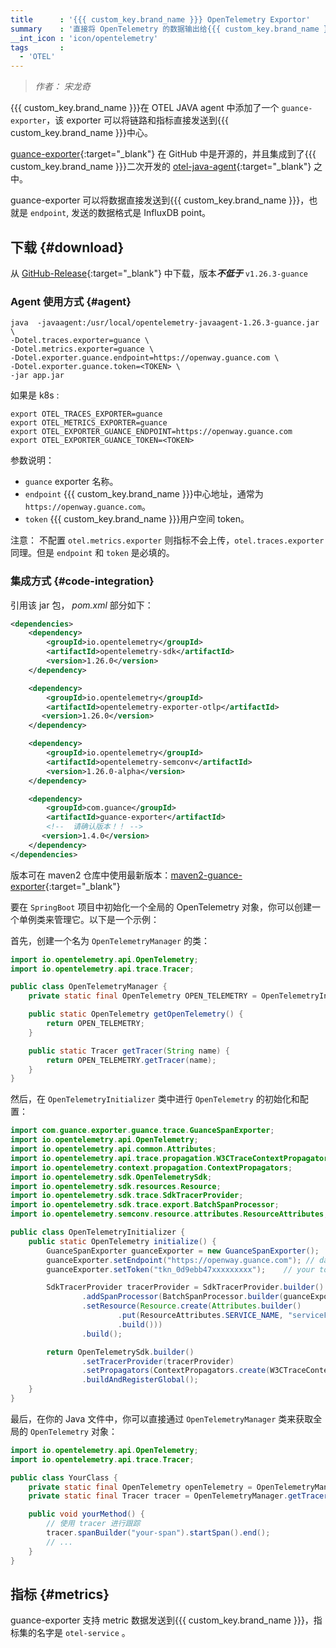 ```yaml
---
title      : '{{{ custom_key.brand_name }}} OpenTelemetry Exportor'
summary    : '直接将 OpenTelemetry 的数据输出给{{{ custom_key.brand_name }}}'
__int_icon : 'icon/opentelemetry'
tags       :
  - 'OTEL'
---
```


> *作者： 宋龙奇*

{{{ custom_key.brand_name }}}在 OTEL JAVA agent 中添加了一个 `guance-exporter`，该 exporter 可以将链路和指标直接发送到{{{ custom_key.brand_name }}}中心。

[guance-exporter](https://github.com/GuanceCloud/guance-java-exporter){:target="_blank"} 在 GitHub 中是开源的，并且集成到了{{{ custom_key.brand_name }}}二次开发的 [otel-java-agent](https://github.com/GuanceCloud/opentelemetry-java-instrumentation){:target="_blank"} 之中。

guance-exporter 可以将数据直接发送到{{{ custom_key.brand_name }}}，也就是 `endpoint`, 发送的数据格式是 InfluxDB point。

## 下载 {#download}

从 [GitHub-Release](https://github.com/GuanceCloud/opentelemetry-java-instrumentation/release){:target="_blank"} 中下载，版本***不低于*** `v1.26.3-guance`

### Agent 使用方式 {#agent}

```shell
java  -javaagent:/usr/local/opentelemetry-javaagent-1.26.3-guance.jar \
-Dotel.traces.exporter=guance \
-Dotel.metrics.exporter=guance \ 
-Dotel.exporter.guance.endpoint=https://openway.guance.com \ 
-Dotel.exporter.guance.token=<TOKEN> \
-jar app.jar
```

如果是 k8s :

```shell
export OTEL_TRACES_EXPORTER=guance
export OTEL_METRICS_EXPORTER=guance
export OTEL_EXPORTER_GUANCE_ENDPOINT=https://openway.guance.com
export OTEL_EXPORTER_GUANCE_TOKEN=<TOKEN>
```

参数说明：

- `guance` exporter 名称。
- `endpoint` {{{ custom_key.brand_name }}}中心地址，通常为 `https://openway.guance.com`。
- `token` {{{ custom_key.brand_name }}}用户空间 token。

注意： 不配置 `otel.metrics.exporter` 则指标不会上传，`otel.traces.exporter` 同理。但是 `endpoint` 和 `token` 是必填的。

### 集成方式 {#code-integration}

引用该 jar 包， *pom.xml* 部分如下：

```xml
<dependencies>
    <dependency>
        <groupId>io.opentelemetry</groupId>
        <artifactId>opentelemetry-sdk</artifactId>
        <version>1.26.0</version>
    </dependency>

    <dependency>
        <groupId>io.opentelemetry</groupId>
        <artifactId>opentelemetry-exporter-otlp</artifactId>
       <version>1.26.0</version>
    </dependency>

    <dependency>
        <groupId>io.opentelemetry</groupId>
        <artifactId>opentelemetry-semconv</artifactId>
        <version>1.26.0-alpha</version>
    </dependency>

    <dependency>
        <groupId>com.guance</groupId>
        <artifactId>guance-exporter</artifactId>
        <!--  请确认版本！！ -->
       <version>1.4.0</version>
    </dependency>
</dependencies>
```

版本可在 maven2 仓库中使用最新版本：[maven2-guance-exporter](https://repo1.maven.org/maven2/com/guance/guance-exporter/){:target="_blank"}

要在 `SpringBoot` 项目中初始化一个全局的 OpenTelemetry 对象，你可以创建一个单例类来管理它。以下是一个示例：

首先，创建一个名为 `OpenTelemetryManager` 的类：

```java
import io.opentelemetry.api.OpenTelemetry;
import io.opentelemetry.api.trace.Tracer;

public class OpenTelemetryManager {
    private static final OpenTelemetry OPEN_TELEMETRY = OpenTelemetryInitializer.initialize(); // 初始化 OpenTelemetry

    public static OpenTelemetry getOpenTelemetry() {
        return OPEN_TELEMETRY;
    }

    public static Tracer getTracer(String name) {
        return OPEN_TELEMETRY.getTracer(name);
    }
}
```

然后，在 `OpenTelemetryInitializer` 类中进行 `OpenTelemetry` 的初始化和配置：

```java
import com.guance.exporter.guance.trace.GuanceSpanExporter;
import io.opentelemetry.api.OpenTelemetry;
import io.opentelemetry.api.common.Attributes;
import io.opentelemetry.api.trace.propagation.W3CTraceContextPropagator;
import io.opentelemetry.context.propagation.ContextPropagators;
import io.opentelemetry.sdk.OpenTelemetrySdk;
import io.opentelemetry.sdk.resources.Resource;
import io.opentelemetry.sdk.trace.SdkTracerProvider;
import io.opentelemetry.sdk.trace.export.BatchSpanProcessor;
import io.opentelemetry.semconv.resource.attributes.ResourceAttributes;

public class OpenTelemetryInitializer {
    public static OpenTelemetry initialize() {
        GuanceSpanExporter guanceExporter = new GuanceSpanExporter();
        guanceExporter.setEndpoint("https://openway.guance.com"); // dataway
        guanceExporter.setToken("tkn_0d9ebb47xxxxxxxxx");    // your token

        SdkTracerProvider tracerProvider = SdkTracerProvider.builder()
                .addSpanProcessor(BatchSpanProcessor.builder(guanceExporter).build())
                .setResource(Resource.create(Attributes.builder()
                        .put(ResourceAttributes.SERVICE_NAME, "serviceForJAVA")
                        .build()))
                .build();

        return OpenTelemetrySdk.builder()
                .setTracerProvider(tracerProvider)
                .setPropagators(ContextPropagators.create(W3CTraceContextPropagator.getInstance()))
                .buildAndRegisterGlobal();
    }
}
```

最后，在你的 Java 文件中，你可以直接通过 `OpenTelemetryManager` 类来获取全局的 `OpenTelemetry` 对象：

```java
import io.opentelemetry.api.OpenTelemetry;
import io.opentelemetry.api.trace.Tracer;

public class YourClass {
    private static final OpenTelemetry openTelemetry = OpenTelemetryManager.getOpenTelemetry();
    private static final Tracer tracer = OpenTelemetryManager.getTracer("your-tracer-name");

    public void yourMethod() {
        // 使用 tracer 进行跟踪
        tracer.spanBuilder("your-span").startSpan().end();
        // ...
    }
}
```

## 指标 {#metrics}

guance-exporter 支持 metric 数据发送到{{{ custom_key.brand_name }}}，指标集的名字是 `otel-service` 。
